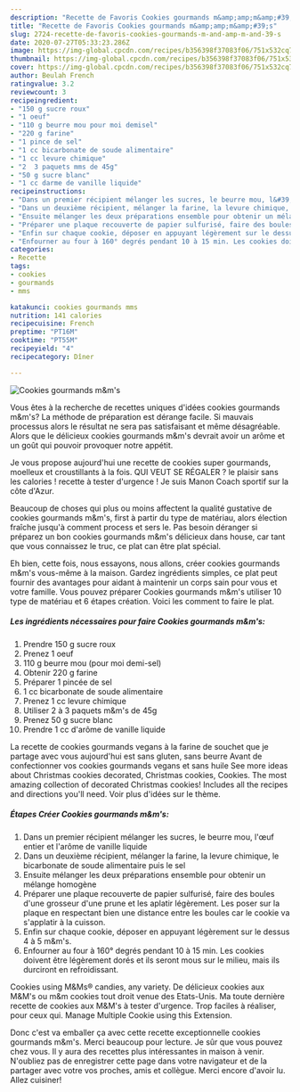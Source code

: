 ```yaml
---
description: "Recette de Favoris Cookies gourmands m&amp;amp;m&amp;#39;s"
title: "Recette de Favoris Cookies gourmands m&amp;amp;m&amp;#39;s"
slug: 2724-recette-de-favoris-cookies-gourmands-m-and-amp-m-and-39-s
date: 2020-07-27T05:33:23.286Z
image: https://img-global.cpcdn.com/recipes/b356398f37083f06/751x532cq70/cookies-gourmands-mms-photo-principale-de-la-recette.jpg
thumbnail: https://img-global.cpcdn.com/recipes/b356398f37083f06/751x532cq70/cookies-gourmands-mms-photo-principale-de-la-recette.jpg
cover: https://img-global.cpcdn.com/recipes/b356398f37083f06/751x532cq70/cookies-gourmands-mms-photo-principale-de-la-recette.jpg
author: Beulah French
ratingvalue: 3.2
reviewcount: 3
recipeingredient:
- "150 g sucre roux"
- "1 oeuf"
- "110 g beurre mou pour moi demisel"
- "220 g farine"
- "1 pince de sel"
- "1 cc bicarbonate de soude alimentaire"
- "1 cc levure chimique"
- "2  3 paquets mms de 45g"
- "50 g sucre blanc"
- "1 cc darme de vanille liquide"
recipeinstructions:
- "Dans un premier récipient mélanger les sucres, le beurre mou, l&#39;œuf entier et l&#39;arôme de vanille liquide"
- "Dans un deuxième récipient, mélanger la farine, la levure chimique, le bicarbonate de soude alimentaire puis le sel"
- "Ensuite mélanger les deux préparations ensemble pour obtenir un mélange homogène"
- "Préparer une plaque recouverte de papier sulfurisé, faire des boules d&#39;une grosseur d&#39;une prune et les aplatir légèrement. Les poser sur la plaque en respectant bien une distance entre les boules car le cookie va s&#39;applatir à la cuisson."
- "Enfin sur chaque cookie, déposer en appuyant légèrement sur le dessus 4 à 5 m&amp;m&#39;s."
- "Enfourner au four à 160° degrés pendant 10 à 15 min. Les cookies doivent être légèrement dorés et ils seront mous sur le milieu, mais ils durciront en refroidissant."
categories:
- Recette
tags:
- cookies
- gourmands
- mms

katakunci: cookies gourmands mms 
nutrition: 141 calories
recipecuisine: French
preptime: "PT16M"
cooktime: "PT55M"
recipeyield: "4"
recipecategory: Dîner

---
```



![Cookies gourmands m&amp;m&#39;s](https://img-global.cpcdn.com/recipes/b356398f37083f06/751x532cq70/cookies-gourmands-mms-photo-principale-de-la-recette.jpg)

Vous êtes à la recherche de recettes uniques d'idées cookies gourmands m&amp;m&#39;s? La méthode de préparation est dérange facile. Si mauvais processus alors le résultat ne sera pas satisfaisant et même désagréable. Alors que le délicieux cookies gourmands m&amp;m&#39;s devrait avoir un arôme et un goût qui pouvoir provoquer notre appétit.

Je vous propose aujourd&#39;hui une recette de cookies super gourmands, moelleux et croustillants à la fois. QUI VEUT SE RÉGALER ? le plaisir sans les calories ! recette à tester d&#39;urgence ! Je suis Manon Coach sportif sur la côte d&#39;Azur.

Beaucoup de choses qui plus ou moins affectent la qualité gustative de cookies gourmands m&amp;m&#39;s, first à partir du type de matériau, alors élection fraîche jusqu'à comment process et sers le. Pas besoin déranger si préparez un bon cookies gourmands m&amp;m&#39;s délicieux dans house, car tant que vous connaissez le truc, ce plat can être plat spécial.


Eh bien, cette fois, nous essayons, nous allons, créer cookies gourmands m&amp;m&#39;s vous-même à la maison. Gardez ingrédients simples, ce plat peut fournir des avantages pour aidant à maintenir un corps sain pour vous et votre famille. Vous pouvez préparer Cookies gourmands m&amp;m&#39;s utiliser 10 type de matériau et 6 étapes création. Voici les comment to faire le plat.

<!--inarticleads1-->

##### Les ingrédients nécessaires pour faire Cookies gourmands m&amp;m&#39;s:

1. Prendre 150 g sucre roux
1. Prenez 1 oeuf
1.  110 g beurre mou (pour moi demi-sel)
1. Obtenir 220 g farine
1. Préparer 1 pincée de sel
1.  1 cc bicarbonate de soude alimentaire
1. Prenez 1 cc levure chimique
1. Utiliser 2 à 3 paquets m&amp;m&#39;s de 45g
1. Prenez 50 g sucre blanc
1. Prendre 1 cc d&#39;arôme de vanille liquide


La recette de cookies gourmands vegans à la farine de souchet que je partage avec vous aujourd&#39;hui est sans gluten, sans beurre Avant de confectionner vos cookies gourmands vegans et sans huile  See more ideas about Christmas cookies decorated, Christmas cookies, Cookies. The most amazing collection of decorated Christmas cookies! Includes all the recipes and directions you&#39;ll need. Voir plus d&#39;idées sur le thème. 

<!--inarticleads2-->

##### Étapes Créer Cookies gourmands m&amp;m&#39;s:

1. Dans un premier récipient mélanger les sucres, le beurre mou, l&#39;œuf entier et l&#39;arôme de vanille liquide
1. Dans un deuxième récipient, mélanger la farine, la levure chimique, le bicarbonate de soude alimentaire puis le sel
1. Ensuite mélanger les deux préparations ensemble pour obtenir un mélange homogène
1. Préparer une plaque recouverte de papier sulfurisé, faire des boules d&#39;une grosseur d&#39;une prune et les aplatir légèrement. Les poser sur la plaque en respectant bien une distance entre les boules car le cookie va s&#39;applatir à la cuisson.
1. Enfin sur chaque cookie, déposer en appuyant légèrement sur le dessus 4 à 5 m&amp;m&#39;s.
1. Enfourner au four à 160° degrés pendant 10 à 15 min. Les cookies doivent être légèrement dorés et ils seront mous sur le milieu, mais ils durciront en refroidissant.


Cookies using M&amp;Ms® candies, any variety. De délicieux cookies aux M&amp;M&#39;s ou m&amp;m cookies tout droit venue des Etats-Unis. Ma toute dernière recette de cookies aux M&amp;M&#39;s à tester d&#39;urgence. Trop faciles à réaliser, pour ceux qui. Manage Multiple Cookie using this Extension. 


Donc c'est va emballer ça avec cette recette exceptionnelle cookies gourmands m&amp;m&#39;s. Merci beaucoup pour lecture. Je sûr que vous pouvez chez vous. Il y aura des recettes plus  intéressantes in maison à venir. N'oubliez pas de enregistrer cette page dans votre navigateur et de la partager avec votre vos proches, amis et collègue. Merci encore d'avoir lu. Allez cuisiner!

